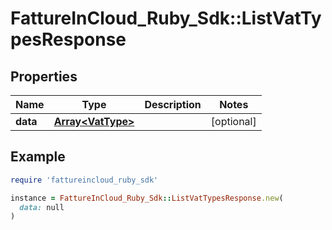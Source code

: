 # FattureInCloud_Ruby_Sdk::ListVatTypesResponse

## Properties

| Name | Type | Description | Notes |
| ---- | ---- | ----------- | ----- |
| **data** | [**Array&lt;VatType&gt;**](VatType.md) |  | [optional] |

## Example

```ruby
require 'fattureincloud_ruby_sdk'

instance = FattureInCloud_Ruby_Sdk::ListVatTypesResponse.new(
  data: null
)
```

